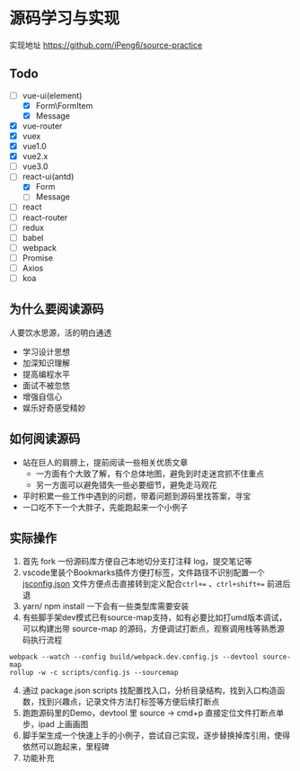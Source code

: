 # 源码学习与实现

实现地址 https://github.com/iPeng6/source-practice

## Todo

- [ ] vue-ui(element)
  - [x] Form\FormItem
  - [x] Message
- [x] vue-router
- [x] vuex
- [x] vue1.0
- [x] vue2.x
- [ ] vue3.0
- [ ] react-ui(antd)
  - [x] Form
  - [ ] Message
- [ ] react
- [ ] react-router
- [ ] redux
- [ ] babel
- [ ] webpack
- [ ] Promise
- [ ] Axios
- [ ] koa

## 为什么要阅读源码

人要饮水思源，活的明白通透

- 学习设计思想
- 加深知识理解
- 提高编程水平
- 面试不被忽悠
- 增强自信心
- 娱乐好奇感受精妙

## 如何阅读源码

- 站在巨人的肩膀上，提前阅读一些相关优质文章
  - 一方面有个大致了解，有个总体地图，避免到时走迷宫抓不住重点
  - 另一方面可以避免错失一些必要细节，避免走马观花
- 平时积累一些工作中遇到的问题，带着问题到源码里找答案，寻宝
- 一口吃不下一个大胖子，先能跑起来一个小例子

## 实际操作

1. 首先 fork 一份源码库方便自己本地切分支打注释 log，提交笔记等
2. vscode里装个Bookmarks插件方便打标签，文件路径不识别配置一个 [jsconfig.json](/basic/code-style/jsconfig.md) 文件方便点击直接转到定义配合`ctrl+=` 、`ctrl+shift+=` 前进后退
3. yarn/ npm install 一下会有一些类型库需要安装
4. 有些脚手架dev模式已有source-map支持，如有必要比如打umd版本调试，可以构建出带 source-map 的源码，方便调试打断点，观察调用栈等熟悉源码执行流程
  ```
  webpack --watch --config build/webpack.dev.config.js --devtool source-map
  rollup -w -c scripts/config.js --sourcemap
  ```
4. 通过 package.json scripts 找配置找入口，分析目录结构，找到入口构造函数，找到兴趣点，记录文件方法打标签等方便后续打断点
5. 跑跑源码里的Demo，devtool 里 source -> cmd+p 直接定位文件打断点单步，ipad 上画画图
6. 脚手架生成一个快速上手的小例子，尝试自己实现，逐步替换掉库引用，使得依然可以跑起来，里程碑
7. 功能补充
